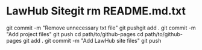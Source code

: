 # LawHub Sitegit rm README.md.txt
git commit -m "Remove unnecessary txt file"
git pushgit add .
git commit -m "Add project files"
git push
cd path/to/github-pages
cd path/to/github-pages
git add .
git commit -m "Add LawHub site files"
git push

